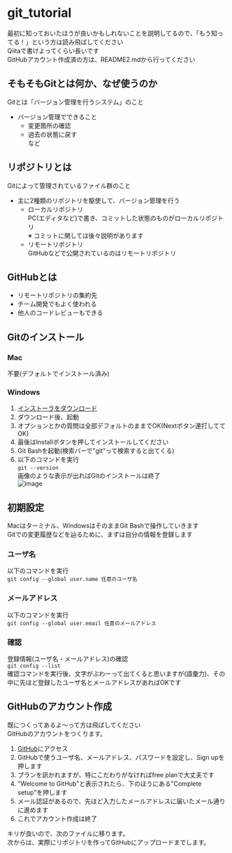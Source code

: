 # **git_tutorial**
最初に知っておいたほうが良いかもしれないことを説明してるので、「もう知ってる！」という方は読み飛ばしてください  
Qiitaで書けよってくらい長いです  
GitHubアカウント作成済の方は、README2.mdから行ってください

## **そもそもGitとは何か、なぜ使うのか**
Gitとは「バージョン管理を行うシステム」のこと  
- バージョン管理でできること
  - 変更箇所の確認
  - 過去の状態に戻す  
など

## **リポジトリとは**
Gitによって管理されているファイル群のこと
- 主に2種類のリポジトリを駆使して、バージョン管理を行う
  - ローカルリポジトリ  
    PC(エディタなど)で書き、コミットした状態のものがローカルリポジトリ  
    ※ コミットに関しては後々説明があります
  - リモートリポジトリ  
    GitHubなどで公開されているのはリモートリポジトリ

## **GitHubとは**
- リモートリポジトリの集約先  
- チーム開発でもよく使われる  
- 他人のコードレビューもできる

## **Gitのインストール**
### **Mac**
不要(デフォルトでインストール済み)
### **Windows**
1. [インストーラをダウンロード](https://gitforwindows.org/)
1. ダウンロード後、起動
1. オプションとかの質問は全部デフォルトのままでOK(Nextボタン連打しててOK)
1. 最後はInstallボタンを押してインストールしてください
1. Git Bashを起動(検索バーで"git"って検索すると出てくる)
1. 以下のコマンドを実行  
`git --version`  
画像のような表示が出ればGitのインストールは終了  
![image](https://user-images.githubusercontent.com/74349349/210730423-d1e8b0ee-0ec4-41e0-8402-079a4cde1b8d.png)

## **初期設定**
Macはターミナル、WindowsはそのままGit Bashで操作していきます  
Gitでの変更履歴などを辿るために、まずは自分の情報を登録します  
### **ユーザ名**
以下のコマンドを実行  
`git config --global user.name 任意のユーザ名`
### **メールアドレス**
以下のコマンドを実行  
`git config --global user.email 任意のメールアドレス`
### **確認**
登録情報(ユーザ名・メールアドレス)の確認  
`git config --list`  
確認コマンドを実行後、文字がぶわーって出てくると思いますが(語彙力)、その中に先ほど登録したユーザ名とメールアドレスがあればOKです

## **GitHubのアカウント作成**
既につくってあるよ～って方は飛ばしてください  
GitHubのアカウントをつくります。
1. [GitHub](https://github.com/)にアクセス
1. GitHubで使うユーザ名、メールアドレス、パスワードを設定し、Sign upを押します
1. プランを訊かれますが、特にこだわりがなければfree planで大丈夫です
1. "Welcome to GitHub"と表示されたら、下のほうにある"Complete setup"を押します
1. メール認証があるので、先ほど入力したメールアドレスに届いたメール通りに進めます
1. これでアカウント作成は終了

キリが良いので、次のファイルに移ります。  
次からは、実際にリポジトリを作ってGitHubにアップロードまでします。